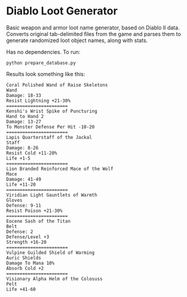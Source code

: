 # Diablo Loot Generator
Basic weapon and armor loot name generator, based on Diablo II data. Converts original tab-delimited files from the game and parses them to generate randomized loot object names, along with stats. 

Has no dependencies. To run:

`python prepare_database.py`

Results look something like this:

```
Coral Polished Wand of Raise Skeletons
Wand
Damage: 18-33
Resist Lightning +21-30%
=======================
Kenshi's Wrist Spike of Puncturing
Hand to Hand 2
Damage: 13-27
To Monster Defense Per Hit -10-20
=======================
Lapis Quarterstaff of the Jackal
Staff
Damage: 8-26
Resist Cold +11-20%
Life +1-5
=======================
Lion Branded Reinforced Mace of the Wolf
Mace
Damage: 41-49
Life +11-20
=======================
Viridian Light Gauntlets of Warmth
Gloves
Defense: 9-11
Resist Poison +21-30%
=======================
Eocene Sash of the Titan
Belt
Defense: 2
Defense/Level +3
Strength +16-20
=======================
Vulpine Guilded Shield of Warming
Auric Shields
Damage To Mana 10%
Absorb Cold +2
=======================
Visionary Alpha Helm of the Colosuss
Pelt
Life +41-60
```